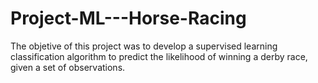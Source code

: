 # Project-ML---Horse-Racing
The objetive of this project was to develop a supervised learning classification algorithm to predict the likelihood of winning a derby race, given a set of observations.
